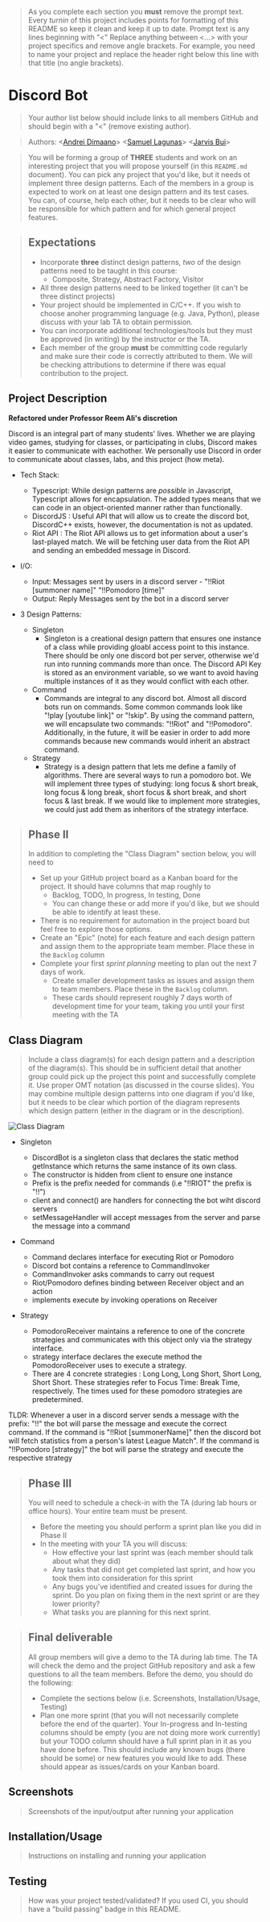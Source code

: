  > As you complete each section you **must** remove the prompt text. Every *turnin* of this project includes points for formatting of this README so keep it clean and keep it up to date. 
 > Prompt text is any lines beginning with "\<"
 > Replace anything between \<...\> with your project specifics and remove angle brackets. For example, you need to name your project and replace the header right below this line with that title (no angle brackets). 
# Discord Bot
 > Your author list below should include links to all members GitHub and should begin with a "\<" (remove existing author).
 
 > Authors: \<[Andrei Dimaano](https://github.com/andreidimaano)\> \<[Samuel Lagunas](https://github.com/slagu002)\>  \<[Jarvis Bui](https://github.com/jbui019)\>  
 
 > You will be forming a group of **THREE** students and work on an interesting project that you will propose yourself (in this `README.md` document). You can pick any project that you'd like, but it needs ot implement three design patterns. Each of the members in a group is expected to work on at least one design pattern and its test cases. You can, of course, help each other, but it needs to be clear who will be responsible for which pattern and for which general project features.
 
 > ## Expectations
 > * Incorporate **three** distinct design patterns, *two* of the design patterns need to be taught in this course:
 >   * Composite, Strategy, Abstract Factory, Visitor
 > * All three design patterns need to be linked together (it can't be three distinct projects)
 > * Your project should be implemented in C/C++. If you wish to choose anoher programming language (e.g. Java, Python), please discuss with your lab TA to obtain permission.
 > * You can incorporate additional technologies/tools but they must be approved (in writing) by the instructor or the TA.
 > * Each member of the group **must** be committing code regularly and make sure their code is correctly attributed to them. We will be checking attributions to determine if there was equal contribution to the project.

## Project Description

**Refactored under Professor Reem Ali's discretion**

Discord is an integral part of many students' lives. Whether we are playing video games, studying for classes, or participating in clubs, Discord makes it easier to communicate with eachother. We personally use Discord in order to communicate about classes, labs, and this project (how meta).

- Tech Stack:
  - Typescript: While design patterns are *possible* in Javascript, Typescript allows for encapsulation. The added types means that we can code in an object-oriented manner rather than functionally. 
  - DiscordJS : Useful API that will allow us to create the discord bot, DiscordC++ exists, however, the documentation is not as updated. 
  - Riot API : The Riot API allows us to get information about a user's last-played match. We will be fetching user data from the Riot API and sending an embedded message in Discord.
- I/O:
  - Input: Messages sent by users in a discord server - "!!Riot [summoner name]" "!!Pomodoro [time]" 
  - Output: Reply Messages sent by  the bot in a discord server

- 3 Design Patterns:
  - Singleton
    - Singleton is a creational design pattern that ensures one instance of a class while providing gloabl access point to this instance. There should be only one discord bot per server, otherwise we'd run into running commands more than once. The Discord API Key is stored as an environment variable, so we want to avoid having multiple instances of it as they would conflict with each other. 
  - Command
    -  Commands are integral to any discord bot. Almost all discord bots run on commands. Some common commands look like "!play [youtube link]" or "!skip". By using the command pattern, we will encapsulate two commands: "!!Riot" and "!!Pomodoro". Additionally, in the future, it will be easier in order to add more commands because new commands would inherit an abstract command.
  - Strategy
    - Strategy is a design pattern that lets me define a family of algorithms. There are several ways to run a pomodoro bot. We will implement three types of studying: long focus & short break, long focus & long break, short focus & short break, and short focus & last break. If we would like to implement more strategies, we could just add them as inheritors of the strategy interface.

 > ## Phase II
 > In addition to completing the "Class Diagram" section below, you will need to 
 > * Set up your GitHub project board as a Kanban board for the project. It should have columns that map roughly to 
 >   * Backlog, TODO, In progress, In testing, Done
 >   * You can change these or add more if you'd like, but we should be able to identify at least these.
 > * There is no requirement for automation in the project board but feel free to explore those options.
 > * Create an "Epic" (note) for each feature and each design pattern and assign them to the appropriate team member. Place these in the `Backlog` column
 > * Complete your first *sprint planning* meeting to plan out the next 7 days of work.
 >   * Create smaller development tasks as issues and assign them to team members. Place these in the `Backlog` column.
 >   * These cards should represent roughly 7 days worth of development time for your team, taking you until your first meeting with the TA
## Class Diagram
 > Include a class diagram(s) for each design pattern and a description of the diagram(s). This should be in sufficient detail that another group could pick up the project this point and successfully complete it. Use proper OMT notation (as discussed in the course slides). You may combine multiple design patterns into one diagram if you'd like, but it needs to be clear which portion of the diagram represents which design pattern (either in the diagram or in the description). 
    
 ![Class Diagram](https://github.com/cs100/final-project-adima009-slagu002-jbui019/blob/master/CS100.png?raw=true)
 
  - Singleton
    - DiscordBot is a singleton class that declares the static method getInstance which returns the same instance of its own class.
    - The constructor is hidden from client to ensure one instance
    - Prefix is the prefix needed for commands (i.e "!!RIOT" the prefix is "!!")
    - client and connect() are handlers for connecting the bot wiht discord servers
    - setMessageHandler will accept messages from the server and parse the message into a command
    
  - Command
    - Command declares interface for executing Riot or Pomodoro
    - Discord bot contains a reference to CommandInvoker
    - CommandInvoker asks commands to carry out request
    - Riot/Pomodoro defines binding between Receiver object and an action
    - implements execute by invoking operations on Receiver
    
 - Strategy
    - PomodoroReceiver maintains a reference to one of the concrete strategies and communicates with this object only via the strategy interface.
    - strategy interface declares the execute method the PomodoroReceiver uses to execute a strategy.
    - There are 4 concrete strategies : Long Long, Long Short, Short Long, Short Short. These strategies refer to Focus Time: Break Time, respectively. The times used for these pomodoro strategies are predetermined.
  
  TLDR:
  Whenever a user in a discord server sends a message with the prefix: "!!" the bot will parse the message and execute the correct command. If the command is "!!Riot [summonerName]" then the discord bot will fetch statistics from a person's latest League Match". If the command is "!!Pomodoro [strategy]" the bot will parse the strategy and execute the respective strategy
 
 > ## Phase III
 > You will need to schedule a check-in with the TA (during lab hours or office hours). Your entire team must be present. 
 > * Before the meeting you should perform a sprint plan like you did in Phase II
 > * In the meeting with your TA you will discuss: 
 >   - How effective your last sprint was (each member should talk about what they did)
 >   - Any tasks that did not get completed last sprint, and how you took them into consideration for this sprint
 >   - Any bugs you've identified and created issues for during the sprint. Do you plan on fixing them in the next sprint or are they lower priority?
 >   - What tasks you are planning for this next sprint.

 > ## Final deliverable
 > All group members will give a demo to the TA during lab time. The TA will check the demo and the project GitHub repository and ask a few questions to all the team members. 
 > Before the demo, you should do the following:
 > * Complete the sections below (i.e. Screenshots, Installation/Usage, Testing)
 > * Plan one more sprint (that you will not necessarily complete before the end of the quarter). Your In-progress and In-testing columns should be empty (you are not doing more work currently) but your TODO column should have a full sprint plan in it as you have done before. This should include any known bugs (there should be some) or new features you would like to add. These should appear as issues/cards on your Kanban board. 
 ## Screenshots
 > Screenshots of the input/output after running your application
 ## Installation/Usage
 > Instructions on installing and running your application
 ## Testing
 > How was your project tested/validated? If you used CI, you should have a "build passing" badge in this README.
 
